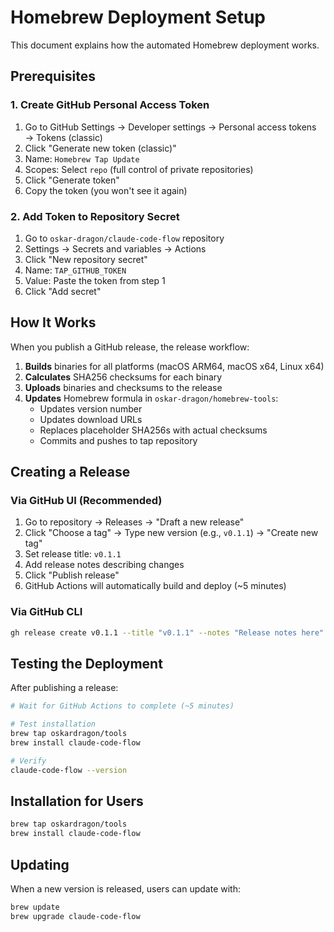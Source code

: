 # Homebrew Deployment Setup

This document explains how the automated Homebrew deployment works.

## Prerequisites

### 1. Create GitHub Personal Access Token

1. Go to GitHub Settings → Developer settings → Personal access tokens → Tokens (classic)
2. Click "Generate new token (classic)"
3. Name: `Homebrew Tap Update`
4. Scopes: Select `repo` (full control of private repositories)
5. Click "Generate token"
6. Copy the token (you won't see it again)

### 2. Add Token to Repository Secret

1. Go to `oskar-dragon/claude-code-flow` repository
2. Settings → Secrets and variables → Actions
3. Click "New repository secret"
4. Name: `TAP_GITHUB_TOKEN`
5. Value: Paste the token from step 1
6. Click "Add secret"

## How It Works

When you publish a GitHub release, the release workflow:

1. **Builds** binaries for all platforms (macOS ARM64, macOS x64, Linux x64)
2. **Calculates** SHA256 checksums for each binary
3. **Uploads** binaries and checksums to the release
4. **Updates** Homebrew formula in `oskar-dragon/homebrew-tools`:
   - Updates version number
   - Updates download URLs
   - Replaces placeholder SHA256s with actual checksums
   - Commits and pushes to tap repository

## Creating a Release

### Via GitHub UI (Recommended)

1. Go to repository → Releases → "Draft a new release"
2. Click "Choose a tag" → Type new version (e.g., `v0.1.1`) → "Create new tag"
3. Set release title: `v0.1.1`
4. Add release notes describing changes
5. Click "Publish release"
6. GitHub Actions will automatically build and deploy (~5 minutes)

### Via GitHub CLI

```bash
gh release create v0.1.1 --title "v0.1.1" --notes "Release notes here"
```

## Testing the Deployment

After publishing a release:

```bash
# Wait for GitHub Actions to complete (~5 minutes)

# Test installation
brew tap oskardragon/tools
brew install claude-code-flow

# Verify
claude-code-flow --version
```

## Installation for Users

```bash
brew tap oskardragon/tools
brew install claude-code-flow
```

## Updating

When a new version is released, users can update with:

```bash
brew update
brew upgrade claude-code-flow
```
